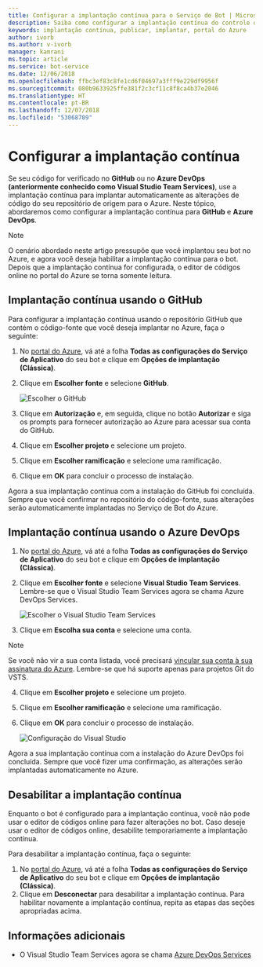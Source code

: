 ```yaml
---
title: Configurar a implantação contínua para o Serviço de Bot | Microsoft Docs
description: Saiba como configurar a implantação contínua do controle do código-fonte para um Serviço de Bot.
keywords: implantação contínua, publicar, implantar, portal do Azure
author: ivorb
ms.author: v-ivorb
manager: kamrani
ms.topic: article
ms.service: bot-service
ms.date: 12/06/2018
ms.openlocfilehash: ffbc3ef83c8fe1cd6f04697a3fff9e229df9956f
ms.sourcegitcommit: 080b9633925ffe381f2c3cf11c8f8ca4b37e2046
ms.translationtype: HT
ms.contentlocale: pt-BR
ms.lasthandoff: 12/07/2018
ms.locfileid: "53068709"
---
```

# <a name="set-up-continuous-deployment"></a>Configurar a implantação contínua
Se seu código for verificado no **GitHub** ou no **Azure DevOps (anteriormente conhecido como Visual Studio Team Services)**, use a implantação contínua para implantar automaticamente as alterações de código do seu repositório de origem para o Azure. Neste tópico, abordaremos como configurar a implantação contínua para **GitHub** e **Azure DevOps**.

> [!NOTE]
> O cenário abordado neste artigo pressupõe que você implantou seu bot no Azure, e agora você deseja habilitar a implantação contínua para o bot. Depois que a implantação contínua for configurada, o editor de códigos online no portal do Azure se torna somente leitura.

## <a name="continuous-deployment-using-github"></a>Implantação contínua usando o GitHub

Para configurar a implantação contínua usando o repositório GitHub que contém o código-fonte que você deseja implantar no Azure, faça o seguinte:

1. No [portal do Azure](https://portal.azure.com), vá até a folha **Todas as configurações do Serviço de Aplicativo** do seu bot e clique em **Opções de implantação (Clássica)**. 

1. Clique em **Escolher fonte** e selecione **GitHub**.

   ![Escolher o GitHub](~/media/azure-bot-build/continuous-deployment-setup-github.png)

1. Clique em **Autorização** e, em seguida, clique no botão **Autorizar** e siga os prompts para fornecer autorização ao Azure para acessar sua conta do GitHub.

1. Clique em **Escolher projeto** e selecione um projeto.

1. Clique em **Escolher ramificação** e selecione uma ramificação.

1. Clique em **OK** para concluir o processo de instalação.

Agora a sua implantação contínua com a instalação do GitHub foi concluída. Sempre que você confirmar no repositório do código-fonte, suas alterações serão automaticamente implantadas no Serviço de Bot do Azure.

## <a name="continuous-deployment-using-azure-devops"></a>Implantação contínua usando o Azure DevOps

1. No [portal do Azure](https://portal.azure.com), vá até a folha **Todas as configurações do Serviço de Aplicativo** do seu bot e clique em **Opções de implantação (Clássica)**. 
2. Clique em **Escolher fonte** e selecione **Visual Studio Team Services**. Lembre-se que o Visual Studio Team Services agora se chama Azure DevOps Services.

   ![Escolher o Visual Studio Team Services](~/media/azure-bot-build/continuous-deployment-setup-vs.png)

3. Clique em **Escolha sua conta** e selecione uma conta.

> [!NOTE]
> Se você não vir a sua conta listada, você precisará [vincular sua conta à sua assinatura do Azure](https://docs.microsoft.com/en-us/azure/devops/organizations/accounts/connect-organization-to-azure-ad?view=vsts&tabs=new-nav). Lembre-se que há suporte apenas para projetos Git do VSTS.

4. Clique em **Escolher projeto** e selecione um projeto.
5. Clique em **Escolher ramificação** e selecione uma ramificação.
6. Clique em **OK** para concluir o processo de instalação.

   ![Configuração do Visual Studio](~/media/azure-bot-build/continuous-deployment-setup-vs-configuration.png)

Agora a sua implantação contínua com a instalação do Azure DevOps foi concluída. Sempre que você fizer uma confirmação, as alterações serão implantadas automaticamente no Azure.

## <a name="disable-continuous-deployment"></a>Desabilitar a implantação contínua

Enquanto o bot é configurado para a implantação contínua, você não pode usar o editor de códigos online para fazer alterações no bot. Caso deseje usar o editor de códigos online, desabilite temporariamente a implantação contínua.

Para desabilitar a implantação contínua, faça o seguinte:
1. No [portal do Azure](https://portal.azure.com), vá até a folha **Todas as configurações do Serviço de Aplicativo** do seu bot e clique em **Opções de implantação (Clássica)**. 
2. Clique em **Desconectar** para desabilitar a implantação contínua. Para habilitar novamente a implantação contínua, repita as etapas das seções apropriadas acima.

## <a name="additional-information"></a>Informações adicionais
- O Visual Studio Team Services agora se chama [Azure DevOps Services](https://docs.microsoft.com/en-us/azure/devops/?view=vsts)
